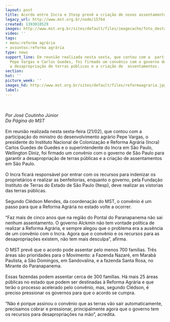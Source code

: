 ```yaml
---
layout: post
title: Acordo entre Incra e Itesp prevê a criação de novos assentamentos em SP
legacy_url: http://www.mst.org.br/node/15764
created: 1393010529
images: http://www.mst.org.br/sites/default/files/imagecache/foto_destaque/reformaagraria.jpg
video: ''
tags:
- menu:reforma agrária
- assuntos:reforma agrária
type: news
support_line: Em reunião realizada nesta sexta, que contou com a  participação de
  Pepe Vargas e Carlos Guedes, foi firmado um convênio com o governo de SP para garantir
  a desapropriação de terras públicas e a criação de  assentamentos.
section: 
hat: ''
picture_week: ''
images_hd: http://www.mst.org.br/sites/default/files/reformaagraria.jpg
label: 
---
```

<p><br><br><em>Por José Coutinho Júnior<br>Da Página do&nbsp;MST<br></em><br>Em reunião realizada nesta sexta-feira (21/02), que contou com a participação do ministro do desenvolvimento agrário Pepe Vargas, o presidente do Instituto Nacional de Colonização e Reforma Agrária (Incra) Carlos Guedes de Guedes e o superintendente do Incra em São Paulo, Wellington Diniz, foi firmado um convênio com o governo de São Paulo para garantir a desapropriação de terras públicas e a criação de assentamentos em São Paulo.&nbsp; <br><br>O Incra ficará responsável por entrar com os recursos para indenizar os proprietários e realizar as benfeitorias, enquanto o governo, pela Fundação Instituto de Terras do Estado de São Paulo (Itesp), deve realizar as vistorias das terras públicas.<br><br>Segundo Clédson Mendes, da coordenação do MST, o convênio é um passo para que a Reforma Agrária no estado volte a ocorrer.<br><br>“Faz mais de cinco anos que na região do Pontal do Paranapanema não sai nenhum assentamento. O governo Alckmin não tem vontade política de realizar a Reforma Agrária, e sempre alegou que o problema era a ausência de um convênio com o Incra. Agora que o convênio e os recursos para as desapropriações existem, não tem mais desculpa”, afirma.<br><br>O MST prevê que o acordo pode assentar pelo menos 700 famílias. Três áreas são prioridades para o Movimento: a Fazenda Nazaré, em Marabá Paulista, a São Domingos, em Sandovalina, e a fazenda Santa Rosa, no Mirante do Paranapanema.<br><br>Essas fazendas podem assentar cerca de 300 famílias. Há mais 25 áreas públicas no estado que podem ser destinadas à Reforma Agrária e que terão o processo acelerado pelo convênio, mas, segundo Clédson, é preciso pressionar os governos para que o acordo se cumpra.<br><br>“Não é porque assinou o convênio que as terras vão sair automaticamente, precisamos cobrar e pressionar, principalmente agora que o governo tem os recursos para desapropriações na mão”, acredita.</p><p>&nbsp;</p><p>&nbsp;</p>
